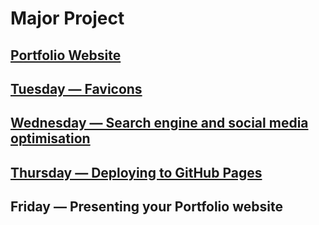 # Major Project
## [Portfolio Website](/term-1/week-5/Project-Portfolio.md)

## [Tuesday — Favicons](/term-1/week-5/day-4/DailyPlanT1-W5-D4.md)

## [Wednesday — Search engine and social media optimisation](/term-1/week-5/day-3/DailyPlanT1-W5-D3.md)

## [Thursday — Deploying to GitHub Pages](/term-1/week-5/day-4/DailyPlanT1-W5-D4.md)

## Friday — Presenting your Portfolio website
